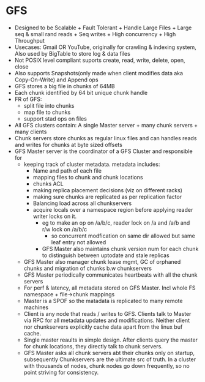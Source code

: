 # GFS
- Designed to be Scalable + Fault Tolerant + Handle Large Files + Large seq & small rand reads + Seq writes + High concurrency + High Throughput
- Usecases: Gmail OR YouTube, originally for crawling & indexing system, Also used by BigTable to store log & data files
- Not POSIX level compliant suports create, read, write, delete, open, close 
- Also supports Snapshots(only made when client modifies data aka Copy-On-Write) and Append ops
- GFS stores a big file in chunks of 64MB
- Each chunk identified by 64 bit unique chunk handle
- FR of GFS:
  - split file into chunks
  - map file to chunks
  - support stad ops on files
- All GFS clusters contain: A single Master server + many chunk servers + many clients
- Chunk servers store chunks as regular linux files and can handles reads and writes for chunks at byte sized offsets
- GFS Master server is the coordinator of a GFS Cluster and responsible for
  - keeping track of cluster metadata. metadata includes:
    - Name and path of each file
    - mapping files to chunk and chunk locations
    - chunks ACL
    - making replica placement decisions (viz on different racks)
    - making sure chunks are replicated as per replication factor
    - Balancing load across all chunkservers
    - acquire locals over a namespace region before applying reader writer locks on it.
      - eg to make an op on /a/b/c, reader lock on /a and /a/b and r/w lock on /a/b/c
        - so concurrent modfication on same dir allowed but same leaf entry not allowed
      - GFS Master also maintains chunk version num for each chunk to distinguish between uptodate and stale replicas
  - GFS Master also manager chunk lease mgmt, GC of orphaned chunks and migration of chunks b.w chunkservers
  - GFS Master periodically communicates heartbeats with all the chunk servers
  - For perf & latency, all metadata stored on GFS Master. Incl whole FS namespace + file->chunk mappings
  - Master is a SPOF so the matadata is replicated to many remote machines
  - Client is any node that reads / writes to GFS. Clients talk to Master via RPC for all metadata updates and modifications. Neither client nor chunkservers explicitly cache data apart from the linux buf cache.
  - Single master reaults in simple design. After clients query the master for chunk locations, they directly talk to chunk servers.
  - GFS Master asks all chunk servers abt their chunks only on startup, subsequently Chunkservers are the ultimate src of truth. In a cluster with thousands of nodes, chunk nodes go down frequently, so no point striving for consistency.
  
